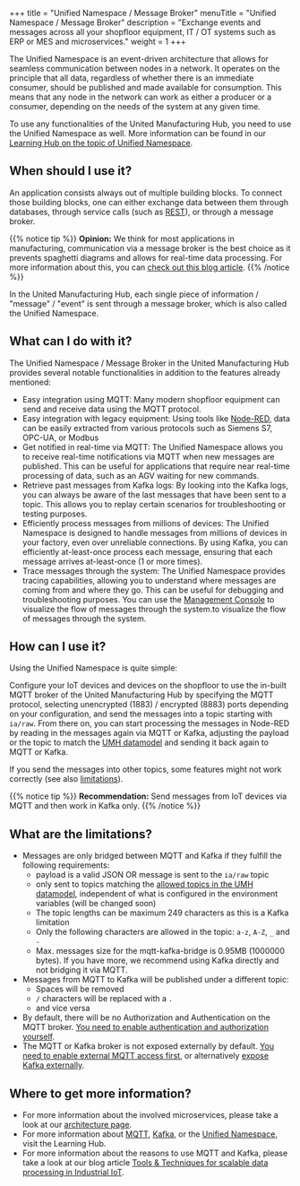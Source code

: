 +++
title = "Unified Namespace / Message Broker"
menuTitle = "Unified Namespace / Message Broker"
description = "Exchange events and messages across all your shopfloor equipment, IT / OT systems such as ERP or MES and microservices."
weight = 1
+++

The Unified Namespace is an event-driven architecture that allows for seamless communication between nodes in a network. It operates on the principle that all data, regardless of whether there is an immediate consumer, should be published and made available for consumption. This means that any node in the network can work as either a producer or a consumer, depending on the needs of the system at any given time.

To use any functionalities of the United Manufacturing Hub, you need to use the Unified Namespace as well. More information can be found in our [Learning Hub on the topic of Unified Namespace](https://learn.umh.app/lesson/introduction-into-it-ot-unified-namespace/).

## When should I use it?

An application consists always out of multiple building blocks. To connect those building blocks, one can either exchange data between them through databases, through service calls (such as [REST](https://learn.umh.app/lesson/introduction-into-it-ot-https-rest/)), or through a message broker. 

{{% notice tip %}}
**Opinion:** We think for most applications in manufacturing, communication via a message broker is the best choice as it prevents spaghetti diagrams and allows for real-time data processing. For more information about this, you can [check out this blog article](https://learn.umh.app/blog/comparing-mqtt-brokers-for-the-industrial-iot/#message-brokers-and-mqtt).
{{% /notice %}} 

In the United Manufacturing Hub, each single piece of information / "message" / "event" is sent through a message broker, which is also called the Unified Namespace.

## What can I do with it?

The Unified Namespace / Message Broker in the United Manufacturing Hub provides several notable functionalities in addition to the features already mentioned:
- Easy integration using MQTT: Many modern shopfloor equipment can send and receive data using the MQTT protocol. 
- Easy integration with legacy equipment: Using tools like [Node-RED](/docs/architecture/microservices/core/node-red/), data can be easily extracted from various protocols such as Siemens S7, OPC-UA, or Modbus
- Get notified in real-time via MQTT: The Unified Namespace allows you to receive real-time notifications via MQTT when new messages are published. This can be useful for applications that require near real-time processing of data, such as an AGV waiting for new commands.
- Retrieve past messages from Kafka logs: By looking into the Kafka logs, you can always be aware of the last messages that have been sent to a topic. This allows you to replay certain scenarios for troubleshooting or testing purposes.
- Efficiently process messages from millions of devices: The Unified Namespace is designed to handle messages from millions of devices in your factory, even over unreliable connections. By using Kafka, you can efficiently at-least-once process each message, ensuring that each message arrives at-least-once (1 or more times).
- Trace messages through the system: The Unified Namespace provides tracing capabilities, allowing you to understand where messages are coming from and where they go. This can be useful for debugging and troubleshooting purposes. You can use the [Management Console](https://mgmt.docs.umh.app/docs/) to visualize the flow of messages through the system.to visualize the flow of messages through the system.

## How can I use it?

Using the Unified Namespace is quite simple: 

Configure your IoT devices and devices on the shopfloor to use the in-built MQTT broker of the United Manufacturing Hub by specifying the MQTT protocol, selecting unencrypted (1883) / encrypted (8883) ports depending on your configuration, and send the messages into a topic starting with `ia/raw`. From there on, you can start processing the messages in Node-RED by reading in the messages again via MQTT or Kafka, adjusting the payload or the topic to match the [UMH datamodel](/docs/architecture/datamodel/) and sending it back again to MQTT or Kafka.

If you send the messages into other topics, some features might not work correctly (see also [limitations](#what-are-the-limitations)).

{{% notice tip %}}
**Recommendation:** Send messages from IoT devices via MQTT and then work in Kafka only.
{{% /notice %}} 

## What are the limitations?

- Messages are only bridged between MQTT and Kafka if they fulfill the following requirements:
  - payload is a valid JSON OR message is sent to the `ia/raw` topic
  - only sent to topics matching the [allowed topics in the UMH datamodel](/docs/architecture/datamodel/messages/), independent of what is configured in the environment variables (will be changed soon)
  - The topic lengths can be maximum 249 characters as this is a Kafka limitation
  - Only the following characters are allowed in the topic: `a-z`, `A-Z`, `_` and `-`
  - Max. messages size for the mqtt-kafka-bridge is 0.95MB (1000000 bytes). If you have more, we recommend using Kafka directly and not bridging it via MQTT.
- Messages from MQTT to Kafka will be published under a different topic:
  - Spaces will be removed
  - `/` characters will be replaced with a `.`
  - and vice versa
- By default, there will be no Authorization and Authentication on the MQTT broker. [You need to enable authentication and authorization yourself](/docs/production-guide/security/).
- The MQTT or Kafka broker is not exposed externally by default. [You need to enable external MQTT access first](/docs/production-guide/administration/access-mqtt-outside-cluster/), or alternatively [expose Kafka externally](/docs/production-guide/administration/access-kafka-outside-cluster/).

## Where to get more information?

- For more information about the involved microservices, please take a look at our [architecture page](/docs/architecture/).
- For more information about [MQTT](/lesson/introduction-into-it-ot-mqtt/), [Kafka](https://learn.umh.app/lesson/introduction-into-it-ot-kafka/), or the [Unified Namespace](https://learn.umh.app/lesson/introduction-into-it-ot-unified-namespace/), visit the Learning Hub.
- For more information about the reasons to use MQTT and Kafka, please take a look at our blog article [Tools & Techniques for scalable data processing in Industrial IoT](https://learn.umh.app/blog/tools-techniques-for-scalable-data-processing-in-industrial-iot/).
